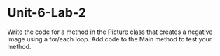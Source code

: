 # Unit-6-Lab-2
Write the code for a method in the Picture class that creates a negative image using a for/each loop. Add code to the Main method to test your method.
